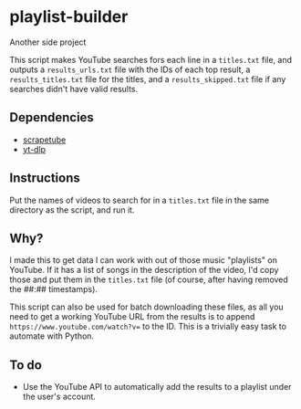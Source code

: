 # playlist-builder

Another side project

This script makes YouTube searches fors each line in a `titles.txt` file, and outputs a `results_urls.txt` file with the IDs of each top result, a `results_titles.txt` file for the titles, and a `results_skipped.txt` file if any searches didn't have valid results.

## Dependencies

- [scrapetube](https://pypi.org/project/scrapetube/)
- [yt-dlp](https://pypi.org/project/yt-dlp/)

## Instructions

Put the names of videos to search for in a `titles.txt` file in the same directory as the script, and run it.

## Why?

I made this to get data I can work with out of those music "playlists" on YouTube. If it has a list of songs in the description of the video, I'd copy those and put them in the `titles.txt` file (of course, after having removed the ##:## timestamps).

This script can also be used for batch downloading these files, as all you need to get a working YouTube URL from the results is to append `https://www.youtube.com/watch?v=` to the ID. This is a trivially easy task to automate with Python.

## To do

- Use the YouTube API to automatically add the results to a playlist under the user's account.
